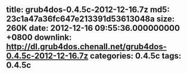 title: grub4dos-0.4.5c-2012-12-16.7z
md5: 23c1a47a36fc647e213391d53613048a
size: 260K
date: 2012-12-16 09:55:36.000000000 +0800
downlink: http://dl.grub4dos.chenall.net/grub4dos-0.4.5c-2012-12-16.7z
categories: 0.4.5c
tags: 0.4.5c
---

